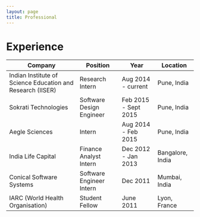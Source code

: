 ```yaml
---
layout: page
title: Professional
---
```


# Experience


Company   | Position   | Year   |   Location 
------------   |   -------------   |   -------------   |   -------------
Indian Institute of Science Education and Research (IISER)	| Research Intern | Aug 2014 - current | Pune, India 
Sokrati Technologies | Software Design Engineer | Feb 2015 - Sept 2015 | Pune, India   
Aegle Sciences | Intern | Aug 2014 - Feb 2015 | Pune, India   
India Life Capital | Finance Analyst Intern | Dec 2012 - Jan 2013 | Bangalore, India  
Conical Software Systems | Software Engineer Intern | Dec 2011 | Mumbai, India   
IARC (World Health Organisation) | Student Fellow | June 2011 | Lyon, France    

